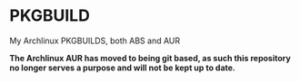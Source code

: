 PKGBUILD
========

My Archlinux PKGBUILDS, both ABS and AUR

**The Archlinux AUR has moved to being git based, as such this repository no longer serves a purpose and will not be kept up to date.**
